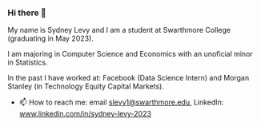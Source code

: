 ### Hi there 👋

My name is Sydney Levy and I am a student at Swarthmore College (graduating in May 2023). 

I am majoring in Computer Science and Economics with an unoficial minor in Statistics. 

In the past I have worked at: Facebook (Data Science Intern) and Morgan Stanley (in Technology Equity Capital Markets).

- 📫 How to reach me: email slevy1@swarthmore.edu, LinkedIn: www.linkedin.com/in/sydney-levy-2023


<!--
**sydney-levy/sydney-levy** is a ✨ _special_ ✨ repository because its `README.md` (this file) appears on your GitHub profile.

Here are some ideas to get you started:

- 🔭 I’m currently working on ...
- 🌱 I’m currently learning ...
- 👯 I’m looking to collaborate on ...
- 🤔 I’m looking for help with ...
- 💬 Ask me about ...
- 😄 Pronouns: ...
- ⚡ Fun fact: ...
-->
